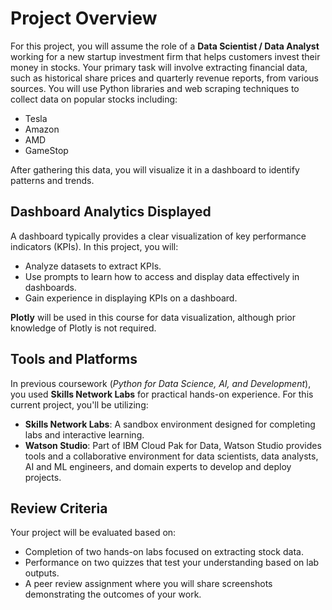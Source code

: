 # Project Overview

For this project, you will assume the role of a **Data Scientist / Data Analyst** working for a new startup investment firm that helps customers invest their money in stocks. Your primary task will involve extracting financial data, such as historical share prices and quarterly revenue reports, from various sources. You will use Python libraries and web scraping techniques to collect data on popular stocks including:

- Tesla
- Amazon
- AMD
- GameStop

After gathering this data, you will visualize it in a dashboard to identify patterns and trends.

## Dashboard Analytics Displayed

A dashboard typically provides a clear visualization of key performance indicators (KPIs). In this project, you will:

- Analyze datasets to extract KPIs.
- Use prompts to learn how to access and display data effectively in dashboards.
- Gain experience in displaying KPIs on a dashboard.

**Plotly** will be used in this course for data visualization, although prior knowledge of Plotly is not required.

## Tools and Platforms

In previous coursework (*Python for Data Science, AI, and Development*), you used **Skills Network Labs** for practical hands-on experience. For this current project, you'll be utilizing:

- **Skills Network Labs**: A sandbox environment designed for completing labs and interactive learning.
- **Watson Studio**: Part of IBM Cloud Pak for Data, Watson Studio provides tools and a collaborative environment for data scientists, data analysts, AI and ML engineers, and domain experts to develop and deploy projects.

## Review Criteria

Your project will be evaluated based on:

- Completion of two hands-on labs focused on extracting stock data.
- Performance on two quizzes that test your understanding based on lab outputs.
- A peer review assignment where you will share screenshots demonstrating the outcomes of your work.

